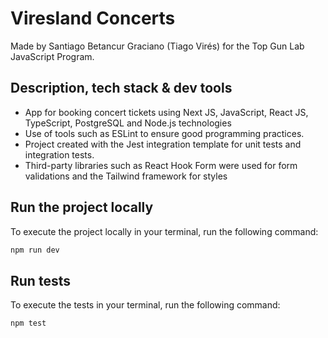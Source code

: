 # Viresland Concerts

Made by Santiago Betancur Graciano (Tiago Virés) for the Top Gun Lab JavaScript Program.

## Description, tech stack & dev tools

- App for booking concert tickets using Next JS, JavaScript, React JS, TypeScript, PostgreSQL and Node.js technologies
- Use of tools such as ESLint to ensure good programming practices.
- Project created with the Jest integration template for unit tests and integration tests.
- Third-party libraries such as React Hook Form were used for form validations and the Tailwind framework for styles

## Run the project locally

To execute the project locally in your terminal, run the following command:

```bash
npm run dev
```
## Run tests

To execute the tests in your terminal, run the following command:

```bash
npm test
```
